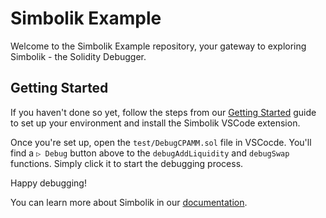 # Simbolik Example

Welcome to the Simbolik Example repository, your gateway to exploring Simbolik - the Solidity Debugger.

## Getting Started

If you haven't done so yet, follow the steps from our [Getting Started](https://docs.runtimeverification.com/simbolik/overview/getting-started) guide to set up your environment and install the Simbolik VSCode extension.

Once you're set up, open the `test/DebugCPAMM.sol` file in VSCocde.
You'll find a `▷ Debug` button above to the `debugAddLiquidity` and `debugSwap` functions.
Simply click it to start the debugging process.

Happy debugging!

You can learn more about Simbolik in our [documentation](https://docs.runtimeverification.com/simbolik).
